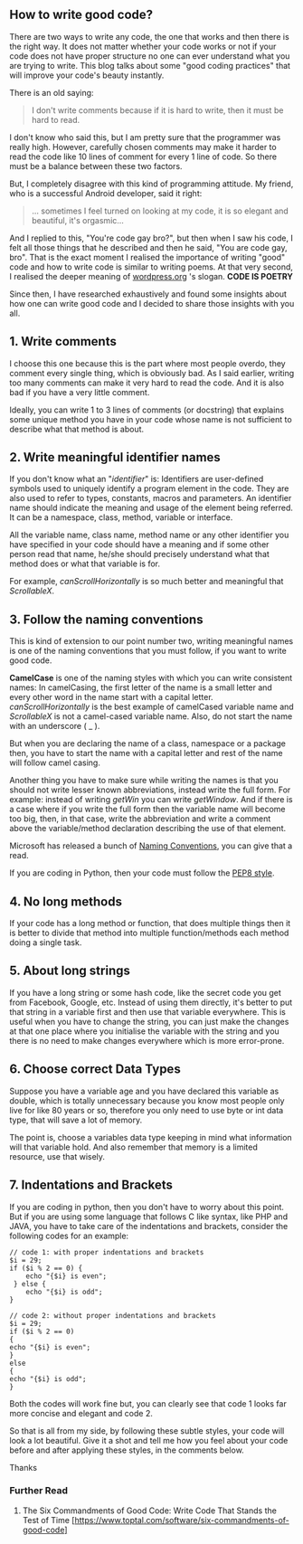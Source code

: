 ## How to write good code?

There are two ways to write any code, the one that works and then there is the right way. It does not matter whether your code works or not if your code does not have proper structure no one can ever understand what you are trying to write. This blog talks about some "good coding practices" that will improve your code's beauty instantly.

There is an old saying:

>  I don't write comments because if it is hard to write, then it must be hard to read. 

I don't know who said this, but I am pretty sure that the programmer was really high. However, carefully chosen comments may make it harder to read the code like 10 lines of comment for every 1 line of code. So there must be a balance between these two factors.

But, I completely disagree with this kind of programming attitude. My friend, who is a successful Android developer, said it right:

> ... sometimes I feel turned on looking at my code, it is so elegant and beautiful, it's orgasmic... 

And I replied to this, "You're code gay bro?", but then when I saw his code, I felt all those things that he described and then he said, "You are code gay, bro". That is the exact moment I realised the importance of writing "good" code and how to write code is similar to writing poems. At that very second, I realised the deeper meaning of  [wordpress.org](https://wordpress.org/) 's slogan. **CODE IS POETRY**

Since then, I have researched exhaustively and found some insights about how one can write good code and I decided to share those insights with you all.

## 1. Write comments
I choose this one because this is the part where most people overdo, they comment every single thing, which is obviously bad. As I said earlier, writing too many comments can make it very hard to read the code. And it is also bad if you have a very little comment.

Ideally, you can write 1 to 3 lines of comments (or docstring) that explains some unique method you have in your code whose name is not sufficient to describe what that method is about.

## 2. Write meaningful identifier names
If you don't know what an "*identifier*" is: Identifiers are user-defined symbols used to uniquely identify a program element in the code. They are also used to refer to types, constants, macros and parameters. An identifier name should indicate the meaning and usage of the element being referred. It can be a namespace, class, method, variable or interface.

All the variable name, class name, method name or any other identifier you have specified in your code should have a meaning and if some other person read that name, he/she should precisely understand what that method does or what that variable is for.

For example, *canScrollHorizontally* is so much better and meaningful that *ScrollableX*.

## 3. Follow the naming conventions
This is kind of extension to our point number two, writing meaningful names is one of the naming conventions that you must follow, if you want to write good code.

**CamelCase** is one of the naming styles with which you can write consistent names: In camelCasing, the first letter of the name is a small letter and every other word in the name start with a capital letter. *canScrollHorizontally* is the best example of camelCased variable name and *ScrollableX* is not a camel-cased variable name. Also, do not start the name with an underscore ( _ ).

But when you are declaring the name of a class, namespace or a package then, you have to start the name with a capital letter and rest of the name will follow camel casing.

Another thing you have to make sure while writing the names is that you should not write lesser known abbreviations, instead write the full form. For example: instead of writing *getWin* you can write *getWindow*. And if there is a case where if you write the full form then the variable name will become too big, then, in that case, write the abbreviation and write a comment above the variable/method declaration describing the use of that element.

Microsoft has released a bunch of  [Naming Conventions](https://docs.microsoft.com/en-us/dotnet/standard/design-guidelines/general-naming-conventions), you can give that a read.

If you are coding in Python, then your code must follow the  [PEP8 style](https://www.python.org/dev/peps/pep-0008/).

## 4. No long methods
If your code has a long method or function, that does multiple things then it is better to divide that method into multiple function/methods each method doing a single task.

## 5. About long strings
If you have a long string or some hash code, like the secret code you get from Facebook, Google, etc. Instead of using them directly, it's better to put that string in a variable first and then use that variable everywhere. This is useful when you have to change the string, you can just make the changes at that one place where you initialise the variable with the string and you there is no need to make changes everywhere which is more error-prone.

## 6. Choose correct Data Types
Suppose you have a variable age and you have declared this variable as double, which is totally unnecessary because you know most people only live for like 80 years or so, therefore you only need to use byte or int data type, that will save a lot of memory.

The point is, choose a variables data type keeping in mind what information will that variable hold. And also remember that memory is a limited resource, use that wisely.

## 7. Indentations and Brackets
If you are coding in python, then you don't have to worry about this point. But if you are using some language that follows C like syntax, like PHP and JAVA, you have to take care of the indentations and brackets, consider the following codes for an example:

```
// code 1: with proper indentations and brackets
$i = 29; 
if ($i % 2 == 0) { 
    echo "{$i} is even";
 } else {
    echo "{$i} is odd";
}

// code 2: without proper indentations and brackets
$i = 29;
if ($i % 2 == 0)
{
echo "{$i} is even";
}
else
{
echo "{$i} is odd";
}
``` 
Both the codes will work fine but, you can clearly see that code 1 looks far more concise and elegant and code 2.

So that is all from my side, by following these subtle styles, your code will look a lot beautiful. Give it a shot and tell me how you feel about your code before and after applying these styles, in the comments below.

Thanks

### Further Read
1. The Six Commandments of Good Code: Write Code That Stands the Test of Time [https://www.toptal.com/software/six-commandments-of-good-code]